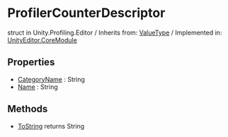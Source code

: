 # ProfilerCounterDescriptor
struct in Unity.Profiling.Editor
 / Inherits from: <a href="https://docs.unity3d.com/6000.1/Documentation/ScriptReference/ValueType.html">ValueType</a> / Implemented in: <a href="https://docs.unity3d.com/6000.1/Documentation/ScriptReference/UnityEditor.CoreModule.html">UnityEditor.CoreModule</a>

## Properties
- <a href="https://docs.unity3d.com/6000.1/Documentation/ScriptReference/ProfilerCounterDescriptor-CategoryName.html">CategoryName</a> : String
- <a href="https://docs.unity3d.com/6000.1/Documentation/ScriptReference/ProfilerCounterDescriptor-Name.html">Name</a> : String

## Methods
- <a href="https://docs.unity3d.com/6000.1/Documentation/ScriptReference/ProfilerCounterDescriptor.ToString.html">ToString</a> returns String
